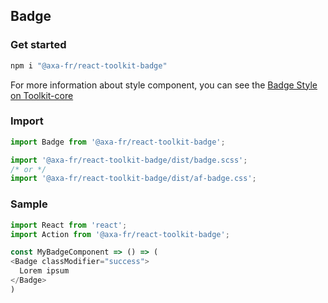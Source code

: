 ## Badge

### Get started

```sh
npm i "@axa-fr/react-toolkit-badge"
```

For more information about style component, you can see the [Badge Style on Toolkit-core ](http://toolkit-intranet-axa.azurewebsites.net/#/badge)

### Import

```javascript
import Badge from '@axa-fr/react-toolkit-badge';

import '@axa-fr/react-toolkit-badge/dist/badge.scss';
/* or */
import '@axa-fr/react-toolkit-badge/dist/af-badge.css';
```

### Sample

```javascript
import React from 'react';
import Action from '@axa-fr/react-toolkit-badge';

const MyBadgeComponent => () => (
<Badge classModifier="success">
  Lorem ipsum
</Badge>
)
```
